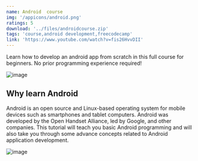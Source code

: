 ```yaml
---
name: Android  course
img: '/appicons/android.png'
ratings: 5
download: '../files/androidcourse.zip'
tags: 'course,android development,freecodecamp'
link: 'https://www.youtube.com/watch?v=fis26HvvDII'
---
```


Learn how to develop an android app from scratch in this full course for beginners. No prior programming experience required!

<img src="../../screenshots/Androidcourse/ss1.png" alt="image" >

## Why learn Android

Android is an open source and Linux-based operating system for mobile devices such as smartphones and tablet computers. Android was developed by the Open Handset Alliance, led by Google, and other companies. This tutorial will teach you basic Android programming and will also take you through some advance concepts related to Android application development.

<img src="../../screenshots/Androidcourse/ss2.png" alt="image" >
